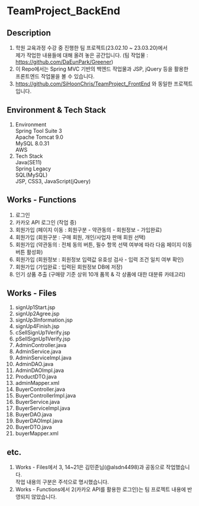 # TeamProject_BackEnd  

## Description  
1) 학원 교육과정 수강 중 진행한 팀 프로젝트(23.02.10 ~ 23.03.20)에서   
제가 작업한 내용들에 대해 올려 놓은 공간입니다. (팀 작업물 : https://github.com/DaEunPark/Greener)  
2) 이 Repo에서는 Spring MVC 기반의 백엔드 작업물과 JSP, jQuery 등을 활용한 프론트엔드 작업물을 볼 수 있습니다.  
3) https://github.com/SiHoonChris/TeamProject_FrontEnd 와 동일한 프로젝트입니다.  

## Environment & Tech Stack  
1) Environment  
Spring Tool Suite 3  
Apache Tomcat 9.0  
MySQL 8.0.31  
AWS  
2) Tech Stack  
Java(SE11)  
Spring Legacy  
SQL(MySQL)  
JSP, CSS3, JavaScript(jQuery)  

## Works - Functions  
1) 로그인  
2) 카카오 API 로그인 (작업 중)  
3) 회원가입 (페이지 이동 : 회원구분 - 약관동의 - 회원정보 - 가입완료)  
4) 회원가입 (회원구분 : 구매 회원, 개인/사업자 판매 회원 선택)  
5) 회원가입 (약관동의 : 전체 동의 버튼, 필수 항목 선택 여부에 따라 다음 페이지 이동 버튼 활성화)  
6) 회원가입 (회원정보 : 회원정보 입력값 유효성 검사 - 입력 조건 일치 여부 확인)  
7) 회원가입 (가입완료 : 입력된 회원정보 DB에 저장)  
8) 인기 상품 추출 (구매량 기준 상위 10개 품목 & 각 상품에 대한 대분류 카테고리)  

## Works - Files  
1) signUp1Start.jsp    
2) signUp2Agree.jsp  
3) signUp3Information.jsp    
4) signUp4Finish.jsp  
5) cSellSignUp1Verify.jsp    
6) pSellSignUp1Verify.jsp  
7) AdminController.java  
8) AdminService.java  
9) AdminServiceImpl.java  
10) AdminDAO.java  
11) AdminDAOImpl.java  
12) ProductDTO.java  
13) adminMapper.xml  
14) BuyerController.java  
15) BuyerControllerImpl.java  
16) BuyerService.java  
17) BuyerServiceImpl.java  
18) BuyerDAO.java  
19) BuyerDAOImpl.java  
20) BuyerDTO.java  
21) buyerMapper.xml  

## etc.  
1) Works - Files에서 3, 14~21은 김민준님(@alsdn4498)과 공동으로 작업했습니다.  
작업 내용의 구분은 주석으로 명시했습니다.  
2) Works - Functions에서 2(카카오 API를 활용한 로그인)는 팀 프로젝트 내용에 반영되지 않았습니다.  
